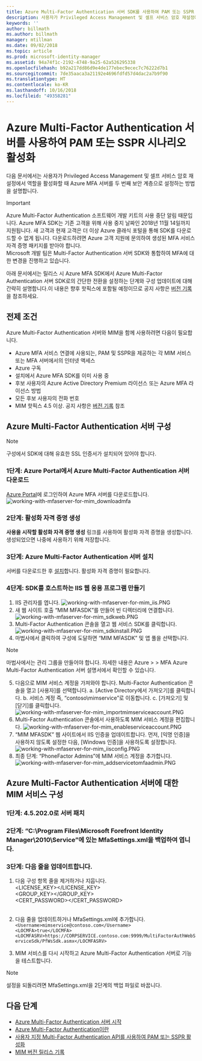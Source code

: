 ```yaml
---
title: Azure Multi-Factor Authentication 서버 SDK를 사용하여 PAM 또는 SSPR 시나리오 활성화 | Microsoft Docs
description: 사용자가 Privileged Access Management 및 셀프 서비스 암호 재설정에서 역할을 활성화할 때 Azure Multi-Factor Authentication 서버 SDK를 두 번째 보안 계층으로 설정합니다.
keywords: ''
author: billmath
ms.author: billmath
manager: mtillman
ms.date: 09/02/2018
ms.topic: article
ms.prod: microsoft-identity-manager
ms.assetid: 94a74f1c-2192-4748-9a25-62a526295338
ms.openlocfilehash: b92a217dd86d9e4de177ebec9ecec7c76222d7b1
ms.sourcegitcommit: 7de35aaca3a21192e4696fdfd57d4dac2a7b9f90
ms.translationtype: HT
ms.contentlocale: ko-KR
ms.lasthandoff: 10/16/2018
ms.locfileid: "49358281"
---
```

# <a name="use-azure-multi-factor-authentication-server-to-activate-pam-or-sspr"></a>Azure Multi-Factor Authentication 서버를 사용하여 PAM 또는 SSPR 시나리오 활성화
다음 문서에서는 사용자가 Privileged Access Management 및 셀프 서비스 암호 재설정에서 역할을 활성화할 때 Azure MFA 서버를 두 번째 보안 계층으로 설정하는 방법을 설명합니다.

> [!IMPORTANT]
> Azure Multi-Factor Authentication 소프트웨어 개발 키트의 사용 중단 알림 때문입니다. Azure MFA SDK는 기존 고객을 위해 사용 중지 날짜인 2018년 11월 14일까지 지원됩니다. 새 고객과 현재 고객은 더 이상 Azure 클래식 포털을 통해 SDK를 다운로드할 수 없게 됩니다. 다운로드하려면 Azure 고객 지원에 문의하여 생성된 MFA 서비스 자격 증명 패키지를 받아야 합니다. <br> Microsoft 개발 팀은 Multi-Factor Authentication 서버 SDK와 통합하여 MFA에 대한 변경을 진행하고 있습니다.

아래 문서에서는 릴리스 시 Azure MFA SDK에서 Azure Multi-Factor Authentication 서버 SDK로의 간단한 전환을 설정하는 단계와 구성 업데이트에 대해 간략히 설명합니다.이 내용은 향후 핫픽스에 포함될 예정이므로 공지 사항은 [버전 기록](/reference/version-history.md)을 참조하세요. 

## <a name="prerequisites"></a>전제 조건

Azure Multi-Factor Authentication 서버와 MIM을 함께 사용하려면 다음이 필요합니다.

- Azure MFA 서비스 연결에 사용되는, PAM 및 SSPR을 제공하는 각 MIM 서비스 또는 MFA 서버에서의 인터넷 액세스
- Azure 구독
- 설치에서 Azure MFA SDK를 이미 사용 중
- 후보 사용자의 Azure Active Directory Premium 라이선스 또는 Azure MFA 라이선스 방법
- 모든 후보 사용자의 전화 번호
- MIM 핫픽스 4.5 이상. 공지 사항은 [버전 기록](/reference/version-history.md) 참조

## <a name="azure-multi-factor-authentication-server-configuration"></a>Azure Multi-Factor Authentication 서버 구성 
> [!NOTE] 
> 구성에서 SDK에 대해 유효한 SSL 인증서가 설치되어 있어야 합니다. 

### <a name="step-1-download-azure-multi-factor-authentication-server-from-the-azure-portal"></a>1단계: Azure Portal에서 Azure Multi-Factor Authentication 서버 다운로드 
[Azure Portal](https://portal.azure.com/)에 로그인하여 Azure MFA 서버를 다운로드합니다.
![working-with-mfaserver-for-mim_downloadmfa](media/working-with-mfaserver-for-mim/working-with-mfaserver-for-mim_downloadmfa.PNG)

### <a name="step-2-generate-activation-credentials"></a>2단계: 활성화 자격 증명 생성
**사용을 시작할 활성화 자격 증명 생성** 링크를 사용하여 활성화 자격 증명을 생성합니다. 생성되었으면 나중에 사용하기 위해 저장합니다.

### <a name="step-3-install-the-azure-multi-factor-authentication-server"></a>3단계: Azure Multi-Factor Authentication 서버 설치
서버를 다운로드한 후 [설치](https://docs.microsoft.com/en-us/azure/active-directory/authentication/howto-mfaserver-deploy#install-and-configure-the-mfa-server)합니다.  활성화 자격 증명이 필요합니다. 

### <a name="step-4-create-your-iis-web-application-that-will-host-the-sdk"></a>4단계: SDK를 호스트하는 IIS 웹 응용 프로그램 만들기
1. IIS 관리자를 엽니다. ![working-with-mfaserver-for-mim_iis.PNG](media/working-with-mfaserver-for-mim/working-with-mfaserver-for-mim_iis.PNG)
2.  새 웹 사이트 호출 “MIM MFASDK”를 만들어 빈 디렉터리에 연결합니다. ![working-with-mfaserver-for-mim_sdkweb.PNG](media/working-with-mfaserver-for-mim/working-with-mfaserver-for-mim_sdkweb.PNG)
3. Multi-Factor Authentication 콘솔을 열고 웹 서비스 SDK를 클릭합니다. ![working-with-mfaserver-for-mim_sdkinstall.PNG](media/working-with-mfaserver-for-mim/working-with-mfaserver-for-mim_sdkinstall.PNG)
4. 마법사에서 클릭하여 구성에 도달하면 “MIM MFASDK” 및 앱 풀을 선택합니다.

> [!NOTE] 
> 마법사에서는 관리 그룹을 만들어야 합니다. 자세한 내용은 Azure > > MFA Azure Multi-Factor Authentication 서버 설명서에서 확인할 수 있습니다.

5. 다음으로 MIM 서비스 계정을 가져와야 합니다. Multi-Factor Authentication 콘솔을 열고 [사용자]를 선택합니다. a. [Active Directory에서 가져오기]를 클릭합니다. b. 서비스 계정 즉, “contoso\mimservice”로 이동합니다. c. [가져오기] 및 [닫기]를 클릭합니다. ![working-with-mfaserver-for-mim_importmimserviceaccount.PNG](media/working-with-mfaserver-for-mim/working-with-mfaserver-for-mim_importmimserviceaccount.PNG) 
6. Multi-Factor Authentication 콘솔에서 사용하도록 MIM 서비스 계정을 편집합니다. ![working-with-mfaserver-for-mim_enableserviceaccount.PNG](media/working-with-mfaserver-for-mim/working-with-mfaserver-for-mim_enableserviceaccount.PNG)
7. “MIM MFASDK” 웹 사이트에서 IIS 인증을 업데이트합니다. 먼저, [익명 인증]을 사용하지 않도록 설정한 다음, [Windows 인증]을 사용하도록 설정합니다. ![working-with-mfaserver-for-mim_iisconfig.PNG](media/working-with-mfaserver-for-mim/working-with-mfaserver-for-mim_iisconfig.PNG)
8. 최종 단계: “PhoneFactor Admins”에 MIM 서비스 계정을 추가합니다. ![working-with-mfaserver-for-mim_addservicetomfaadmin.PNG](media/working-with-mfaserver-for-mim/working-with-mfaserver-for-mim_addservicetomfaadmin.PNG)

## <a name="configuring-the-mim-service-for-azure-multi-factor-authentication-server"></a>Azure Multi-Factor Authentication 서버에 대한 MIM 서비스 구성 

### <a name="step-1-patch-server-to-452020"></a>1단계: 4.5.202.0로 서버 패치
 
### <a name="step-2-backup-and-open-the-mfasettingsxml-located-in-the-cprogram-filesmicrosoft-forefront-identity-manager2010service"></a>2단계: “C:\Program Files\Microsoft Forefront Identity Manager\2010\Service”에 있는 MfaSettings.xml을 백업하여 엽니다.

### <a name="step-3-update-the-following-lines"></a>3단계: 다음 줄을 업데이트합니다.
1. 다음 구성 항목 줄을 제거하거나 지웁니다. <br>
<LICENSE_KEY></LICENSE_KEY><br>
<GROUP_KEY></GROUP_KEY><br>
<CERT_PASSWORD></CERT_PASSWORD><br>
<CertFilePath></CertFilePath><br>

2. 다음 줄을 업데이트하거나 MfaSettings.xml에 추가합니다. <br>
`<Username>mimservice@contoso.com</Username>` <br>
`<LOCMFA>true</LOCMFA>`<br>
`<LOCMFASRV>https://CORPSERVICE.contoso.com:9999/MultiFactorAuthWebServiceSdk/PfWsSdk.asmx</LOCMFASRV>`

3. MIM 서비스를 다시 시작하고 Azure Multi-Factor Authentication 서버로 기능을 테스트합니다.

> [!NOTE] 
> 설정을 되돌리려면 MfaSettings.xml을 2단계의 백업 파일로 바꿉니다.


## <a name="next-steps"></a>다음 단계

-    [Azure Multi-Factor Authentication 서버 시작](https://docs.microsoft.com/en-us/azure/active-directory/authentication/howto-mfaserver-deploy)
- [Azure Multi-Factor Authentication이란](https://docs.microsoft.com/azure/multi-factor-authentication/multi-factor-authentication)
- [사용자 지정 Multi-Factor Authentication API를 사용하여 PAM 또는 SSPR 활성화](Working-with-custommfaserver-for-mim.md)
- [MIM 버전 릴리스 기록](./reference/version-history.md)
